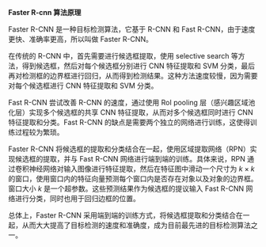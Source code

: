 **Faster R-cnn 算法原理**

Faster R-CNN 是一种目标检测算法，它基于 R-CNN 和 Fast R-CNN，由于速度更快、准确率更高，所以叫做 Faster R-CNN。

在传统的 R-CNN 中，首先需要进行候选框提取，使用 selective search 等方法，得到候选框，然后对每个候选框分别进行 CNN 特征提取和 SVM 分类，最后再对检测框的边界框进行回归，从而得到检测结果。这种方法速度较慢，因为需要对每个候选框进行 CNN 特征提取和 SVM 分类。

Fast R-CNN 尝试改善 R-CNN 的速度，通过使用 RoI pooling 层（感兴趣区域池化层）实现多个候选框的共享 CNN 特征提取，从而对多个候选框同时进行 CNN 特征提取和分类。Fast R-CNN 的缺点是需要两个独立的网络进行训练，这使得训练过程较为繁琐。

Faster R-CNN 将候选框的提取和分类结合在一起，使用区域提取网络（RPN）实现候选框的提取，并与 Fast R-CNN 网络进行端到端的训练。具体来说，RPN 通过卷积神经网络对输入图像进行特征提取，然后在特征图中滑动一个尺寸为 $k \times k$ 的窗口，使用窗口内的特征向量预测每个窗口内是否存在对象以及对象的边界框。窗口大小 $k$ 是一个超参数。这些预测结果作为候选框的提议输入 Fast R-CNN 网络进行分类，同时也用于回归边框的位置。

总体上，Faster R-CNN 采用端到端的训练方式，将候选框提取和分类结合在一起，从而大大提高了目标检测的速度和准确度，成为目前最先进的目标检测算法之一。